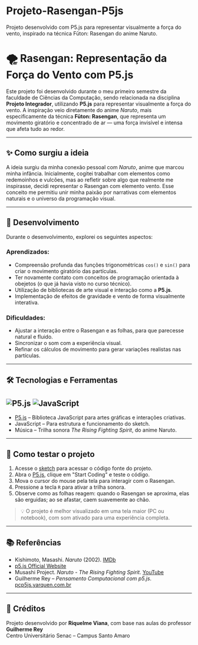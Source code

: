 # Projeto-Rasengan-P5js
Projeto desenvolvido com P5.js para representar visualmente a força do vento, inspirado na técnica Fūton: Rasengan do anime Naruto.

# 🌪️ Rasengan: Representação da Força do Vento com P5.js

Este projeto foi desenvolvido durante o meu primeiro semestre da faculdade de Ciências da Computação, sendo relacionada na disciplina **Projeto Integrador**, utilizando **P5.js** para representar visualmente a força do vento. A inspiração veio diretamente do anime *Naruto*, mais especificamente da técnica **Fūton: Rasengan**, que representa um movimento giratório e concentrado de ar — uma força invisível e intensa que afeta tudo ao redor.

---

## ✨ Como surgiu a ideia

A ideia surgiu da minha conexão pessoal com *Naruto*, anime que marcou minha infância. Inicialmente, cogitei trabalhar com elementos como redemoinhos e vulcões, mas ao refletir sobre algo que realmente me inspirasse, decidi representar o Rasengan com elemento vento. Esse conceito me permitiu unir minha paixão por narrativas com elementos naturais e o universo da programação visual.

---

## 🔧 Desenvolvimento

Durante o desenvolvimento, explorei os seguintes aspectos:

### Aprendizados:
- Compreensão profunda das funções trigonométricas `cos()` e `sin()` para criar o movimento giratório das partículas.
- Ter novamente contato com conceitos de programação orientada à obejetos (o que já havia visto no curso técnico).
- Utilização de bibliotecas de arte visual e interação como a **P5.js**.
- Implementação de efeitos de gravidade e vento de forma visualmente interativa.

### Dificuldades:
- Ajustar a interação entre o Rasengan e as folhas, para que parecesse natural e fluido.
- Sincronizar o som com a experiência visual.
- Refinar os cálculos de movimento para gerar variações realistas nas partículas.

---

## 🛠️ Tecnologias e Ferramentas
![P5.js](https://img.shields.io/badge/p5.js-EF4A63?style=for-the-badge&logo=p5dotjs&logoColor=white)
![JavaScript](https://img.shields.io/badge/JavaScript-F7DF1E?style=for-the-badge&logo=javascript&logoColor=black)
-------
- [P5.js](https://p5js.org/) – Biblioteca JavaScript para artes gráficas e interações criativas.
- JavaScript – Para estrutura e funcionamento do sketch.
- Música – Trilha sonora *The Rising Fighting Spirit*, do anime Naruto.
---

## 🚀 Como testar o projeto

1. Acesse o [sketch](https://github.com/RiquelmeViana23/Projeto-Rasengan-P5js/blob/main/src/sketch.js) para acessar o código fonte do projeto.
2. Abra o [P5.js](https://p5js.org), clique em "Start Coding" e teste o código.
3. Mova o cursor do mouse pela tela para interagir com o Rasengan.
4. Pressione a tecla `R` para ativar a trilha sonora.
5. Observe como as folhas reagem: quando o Rasengan se aproxima, elas são erguidas; ao se afastar, caem suavemente ao chão.

> 💡 O projeto é melhor visualizado em uma tela maior (PC ou notebook), com som ativado para uma experiência completa.

---

## 📚 Referências

- Kishimoto, Masashi. *Naruto* (2002). [IMDb](https://www.imdb.com/title/tt0409591/)
- [p5.js Official Website](https://p5js.org)
- Musashi Project. *Naruto - The Rising Fighting Spirit*. [YouTube](https://www.youtube.com/watch?v=mjjkHg5FOhk)
- Guilherme Rey – *Pensamento Computacional com p5.js*. [pcp5js.yarquen.com.br](https://pcp5js.yarquen.com.br)

---

## 🙌 Créditos

Projeto desenvolvido por **Riquelme Viana**, com base nas aulas do professor **Guilherme Rey**  
Centro Universitário Senac – Campus Santo Amaro
